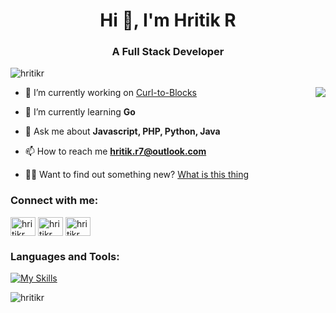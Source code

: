 <h1 align="center">Hi 👋, I'm Hritik R</h1>
<h3 align="center">A Full Stack Developer</h3>

<p align="left"> <img src="https://komarev.com/ghpvc/?username=hritikr&label=Profile%20views&color=0e75b6&style=flat" alt="hritikr" /> </p>
  <img src="https://i.imgur.com/ue8wHvh.png" align="right">
  
- 🔭 I’m currently working on [Curl-to-Blocks](https://curltoblocks.web.app)

- 🌱 I’m currently learning **Go**

- 💬 Ask me about **Javascript, PHP, Python, Java**

- 📫 How to reach me **hritik.r7@outlook.com**

- 🕵️‍♂️ Want to find out something new? [What is this thing](https://whatisthisthing.vercel.app)
  


<h3 align="left">Connect with me:</h3>
<p align="left">
<a href="https://dev.to/hritikr" target="blank"><img align="center" src="https://cdn.jsdelivr.net/npm/simple-icons@3.0.1/icons/dev-dot-to.svg" alt="hritikr" height="30" width="40" /></a>
<a href="https://linkedin.com/in/hritikr" target="blank"><img align="center" src="https://raw.githubusercontent.com/rahuldkjain/github-profile-readme-generator/master/src/images/icons/Social/linked-in-alt.svg" alt="hritikr" height="30" width="40" /></a>
<a href="https://stackoverflow.com/users/hritikr" target="blank"><img align="center" src="https://raw.githubusercontent.com/rahuldkjain/github-profile-readme-generator/master/src/images/icons/Social/stack-overflow.svg" alt="hritikr" height="30" width="40" /></a>
</p>

<h3 align="left">Languages and Tools:</h3>

[![My Skills](https://skillicons.dev/icons?i=html,css,js,react,nodejs,nextjs,astro,java,tailwind,bootstrap,php,java,git,github)](https://skillicons.dev)


<p><img align="center" src="https://github-readme-streak-stats.herokuapp.com/?user=hritikr&" alt="hritikr" /></p>
